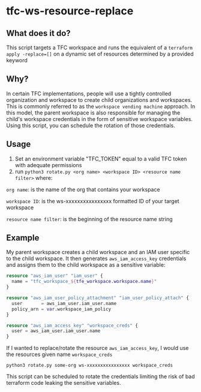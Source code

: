 # tfc-ws-resource-replace
## What does it do?
This script targets a TFC workspace and runs the equivalent of a `terraform apply -replace=[]` on a dynamic set of resources determined by a provided keyword

## Why?
In certain TFC implementations, people will use a tightly controlled organization and workspace to create child organizations and workspaces. This is commonly referred to as the `workspace vending machine` approach.  In this model, the parent workspace is also responsible for managing the child's workspace credentials in the form of sensitive workspace variables.  Using this script, you can schedule the rotation of those credentials.  

## Usage
1. Set an environment variable "TFC_TOKEN" equal to a valid TFC token with adequate permissions
2. run `python3 rotate.py <org name> <workspace ID> <resource name filter>` where:

`org name`: is the name of the org that contains your workspace

`workspace ID`: is the ws-xxxxxxxxxxxxxxxx formatted ID of your target workspace

`resource name filter`: is the beginning of the resource name string

## Example 
My parent workspace creates a child workspace and an IAM user specific to the child workspace.  It then generates `aws_iam_access_key` credentials and assigns them to the child workspace as a sensitive variable:
```terraform
resource "aws_iam_user" "iam_user" {
  name = "tfc_workspace_${tfe_workspace.workspace.name}"
}

resource "aws_iam_user_policy_attachment" "iam_user_policy_attach" {
  user       = aws_iam_user.iam_user.name
  policy_arn = var.workspace_iam_policy
}

resource "aws_iam_access_key" "workspace_creds" {
  user = aws_iam_user.iam_user.name
}
```
If I wanted to replace/rotate the resource `aws_iam_access_key`, I would use the resources given name `workspace_creds`

`python3 rotate.py some-org ws-xxxxxxxxxxxxxxxx workspace_creds`

This script can be scheduled to rotate the credentials limiting the risk of bad terraform code leaking the sensitive variables.